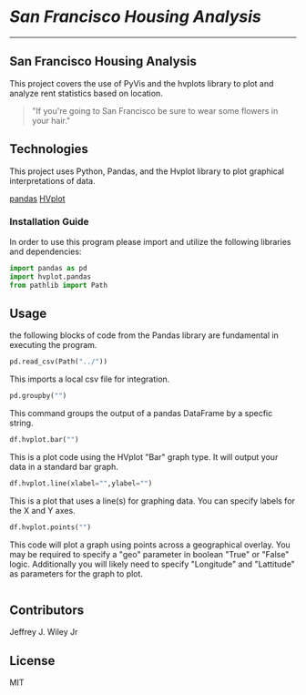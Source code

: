 # *San Francisco Housing Analysis*
---

## San Francisco Housing Analysis
This project covers the use of PyVis and the hvplots library to plot and analyze rent statistics based on location.

>"If you're going to San Francisco be sure to wear some flowers in your hair."

## Technologies 

This project uses Python, Pandas, and the Hvplot library to plot graphical interpretations of data. 

[pandas](https://github.com/pandas-dev/pandas)
[HVplot](https://github.com/holoviz/hvplot)

### Installation Guide

In order to use this program please import and utilize the following libraries and dependencies: 

```python
import pandas as pd
import hvplot.pandas
from pathlib import Path
```

## Usage 
the following blocks of code from the Pandas library are fundamental in executing the program. 

```python 
pd.read_csv(Path("../"))
```
This imports a local csv file for integration. 

```python
pd.groupby("")
```
This command groups the output of a pandas DataFrame by a specfic string. 
```python
df.hvplot.bar("")
```
This is a plot code using the HVplot "Bar" graph type. It will output your data in a standard bar graph. 

```python
df.hvplot.line(xlabel="",ylabel="")
```
This is a plot that uses a line(s) for graphing data. You can specify labels for the X and Y axes. 
```python
df.hvplot.points("")
```
This code will plot a graph using points across a geographical overlay. You may be required to specify a "geo" parameter in boolean "True" or "False" logic. Additionally you will likely need to specify "Longitude" and "Lattitude" as parameters for the graph to plot. 

![<alt text>](https://i.postimg.cc/j2VbwVjd/Screen-Shot-2022-05-26-at-10-53-59-AM.png)

## Contributors

Jeffrey J. Wiley Jr

## License

MIT



